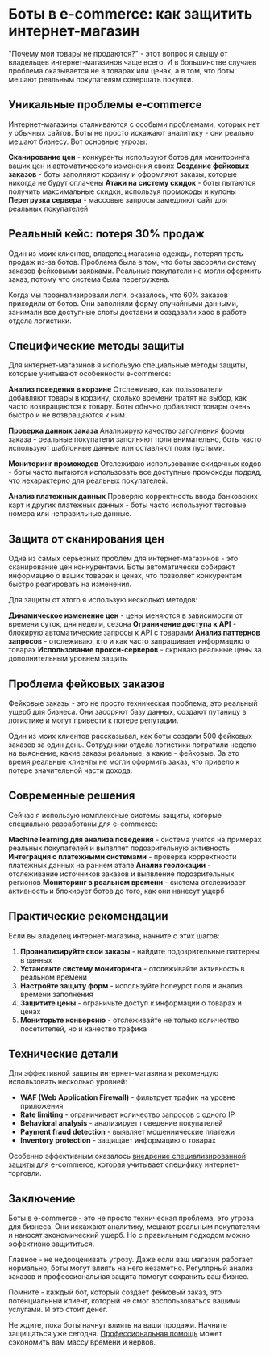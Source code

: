 # Боты в e-commerce: как защитить интернет-магазин

"Почему мои товары не продаются?" - этот вопрос я слышу от владельцев интернет-магазинов чаще всего. И в большинстве случаев проблема оказывается не в товарах или ценах, а в том, что боты мешают реальным покупателям совершать покупки.

## Уникальные проблемы e-commerce

Интернет-магазины сталкиваются с особыми проблемами, которых нет у обычных сайтов. Боты не просто искажают аналитику - они реально мешают бизнесу. Вот основные угрозы:

**Сканирование цен** - конкуренты используют ботов для мониторинга ваших цен и автоматического изменения своих
**Создание фейковых заказов** - боты заполняют корзину и оформляют заказы, которые никогда не будут оплачены
**Атаки на систему скидок** - боты пытаются получить максимальные скидки, используя промокоды и купоны
**Перегрузка сервера** - массовые запросы замедляют сайт для реальных покупателей

## Реальный кейс: потеря 30% продаж

Один из моих клиентов, владелец магазина одежды, потерял треть продаж из-за ботов. Проблема была в том, что боты засоряли систему заказов фейковыми заявками. Реальные покупатели не могли оформить заказ, потому что система была перегружена.

Когда мы проанализировали логи, оказалось, что 60% заказов приходили от ботов. Они заполняли форму случайными данными, занимали все доступные слоты доставки и создавали хаос в работе отдела логистики.

## Специфические методы защиты

Для интернет-магазинов я использую специальные методы защиты, которые учитывают особенности e-commerce:

**Анализ поведения в корзине**
Отслеживаю, как пользователи добавляют товары в корзину, сколько времени тратят на выбор, как часто возвращаются к товару. Боты обычно добавляют товары очень быстро и не возвращаются к ним.

**Проверка данных заказа**
Анализирую качество заполнения формы заказа - реальные покупатели заполняют поля внимательно, боты часто используют шаблонные данные или оставляют поля пустыми.

**Мониторинг промокодов**
Отслеживаю использование скидочных кодов - боты часто пытаются использовать все доступные промокоды подряд, что нехарактерно для реальных покупателей.

**Анализ платежных данных**
Проверяю корректность ввода банковских карт и других платежных данных - боты часто используют тестовые номера или неправильные данные.

## Защита от сканирования цен

Одна из самых серьезных проблем для интернет-магазинов - это сканирование цен конкурентами. Боты автоматически собирают информацию о ваших товарах и ценах, что позволяет конкурентам быстро реагировать на изменения.

Для защиты от этого я использую несколько методов:

**Динамическое изменение цен** - цены меняются в зависимости от времени суток, дня недели, сезона
**Ограничение доступа к API** - блокирую автоматические запросы к API с товарами
**Анализ паттернов запросов** - отслеживаю, кто и как часто запрашивает информацию о товарах
**Использование прокси-серверов** - скрываю реальные цены за дополнительным уровнем защиты

## Проблема фейковых заказов

Фейковые заказы - это не просто техническая проблема, это реальный ущерб для бизнеса. Они засоряют базу данных, создают путаницу в логистике и могут привести к потере репутации.

Один из моих клиентов рассказывал, как боты создали 500 фейковых заказов за один день. Сотрудники отдела логистики потратили неделю на выяснение, какие заказы реальные, а какие - фейковые. За это время реальные клиенты не могли оформить заказ, что привело к потере значительной части дохода.

## Современные решения

Сейчас я использую комплексные системы защиты, которые специально разработаны для e-commerce:

**Machine learning для анализа поведения** - система учится на примерах реальных покупателей и выявляет подозрительную активность
**Интеграция с платежными системами** - проверка корректности платежных данных на раннем этапе
**Анализ геолокации** - отслеживание источников заказов и выявление подозрительных регионов
**Мониторинг в реальном времени** - система отслеживает активность и блокирует ботов до того, как они нанесут ущерб

## Практические рекомендации

Если вы владелец интернет-магазина, начните с этих шагов:

1. **Проанализируйте свои заказы** - найдите подозрительные паттерны в данных
2. **Установите систему мониторинга** - отслеживайте активность в реальном времени
3. **Настройте защиту форм** - используйте honeypot поля и анализ времени заполнения
4. **Защитите цены** - ограничьте доступ к информации о товарах и ценах
5. **Мониторьте конверсию** - отслеживайте не только количество посетителей, но и качество трафика

## Технические детали

Для эффективной защиты интернет-магазина я рекомендую использовать несколько уровней:

- **WAF (Web Application Firewall)** - фильтрует трафик на уровне приложения
- **Rate limiting** - ограничивает количество запросов с одного IP
- **Behavioral analysis** - анализирует поведение покупателей
- **Payment fraud detection** - выявляет мошеннические платежи
- **Inventory protection** - защищает информацию о товарах

Особенно эффективным оказалось [внедрение специализированной защиты](https://progaem.com/ustanovka-antibota-usluga-po-zashhite-ot-botов-vashih-sajtов-na-различных-cms-системах.html) для e-commerce, которая учитывает специфику интернет-торговли.

## Заключение

Боты в e-commerce - это не просто техническая проблема, это угроза для бизнеса. Они искажают аналитику, мешают реальным покупателям и наносят экономический ущерб. Но с правильным подходом можно эффективно защититься.

Главное - не недооценивать угрозу. Даже если ваш магазин работает нормально, боты могут влиять на него незаметно. Регулярный анализ заказов и профессиональная защита помогут сохранить ваш бизнес.

Помните - каждый бот, который создает фейковый заказ, это потенциальный клиент, который не смог воспользоваться вашими услугами. И это стоит денег.

Не ждите, пока боты начнут влиять на ваши продажи. Начните защищаться уже сегодня. [Профессиональная помощь](https://progaem.com/ustanovka-antibota-usluga-po-zashhite-ot-botов-vashih-sajtов-na-различных-cms-системах.html) может сэкономить вам массу времени и нервов.





